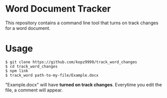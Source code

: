 # Word Document Tracker

This repository contains a command line tool that turns on track changes for a word document.

# Usage

```
$ git clone https://github.com/kopz9999/track_word_changes
$ cd track_word_changes
$ npm link
$ track_word path-to-my-file/Example.docx
```

"Example.docx" will have **turned on track changes**. Everytime you edit the file, a comment will appear.